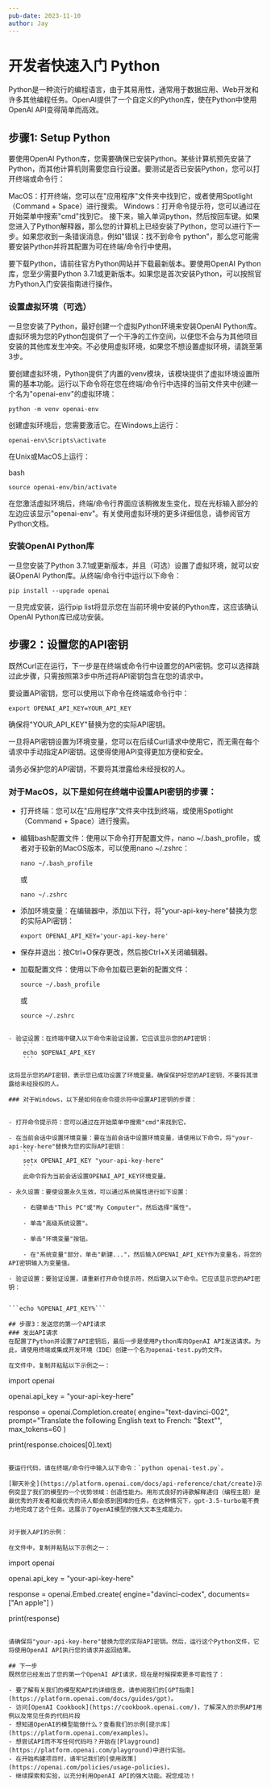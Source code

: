 ```yaml
---
pub-date: 2023-11-10
author: Jay
---
```


# 开发者快速入门 Python
Python是一种流行的编程语言，由于其易用性，通常用于数据应用、Web开发和许多其他编程任务。OpenAI提供了一个自定义的Python库，使在Python中使用OpenAI API变得简单而高效。

## 步骤1: Setup Python
要使用OpenAI Python库，您需要确保已安装Python。某些计算机预先安装了Python，而其他计算机则需要您自行设置。要测试是否已安装Python，您可以打开终端或命令行：

MacOS：打开终端，您可以在"应用程序"文件夹中找到它，或者使用Spotlight（Command + Space）进行搜索。
Windows：打开命令提示符，您可以通过在开始菜单中搜索"cmd"找到它。
接下来，输入单词python，然后按回车键。如果您进入了Python解释器，那么您的计算机上已经安装了Python，您可以进行下一步。如果您收到一条错误消息，例如"错误：找不到命令 python"，那么您可能需要安装Python并将其配置为可在终端/命令行中使用。

要下载Python，请前往官方Python网站并下载最新版本。要使用OpenAI Python库，您至少需要Python 3.7.1或更新版本。如果您是首次安装Python，可以按照官方Python入门安装指南进行操作。

### 设置虚拟环境（可选）
一旦您安装了Python，最好创建一个虚拟Python环境来安装OpenAI Python库。虚拟环境为您的Python包提供了一个干净的工作空间，以便您不会与为其他项目安装的其他库发生冲突。不必使用虚拟环境，如果您不想设置虚拟环境，请跳至第3步。

要创建虚拟环境，Python提供了内置的venv模块，该模块提供了虚拟环境设置所需的基本功能。运行以下命令将在您在终端/命令行中选择的当前文件夹中创建一个名为"openai-env"的虚拟环境：

```
python -m venv openai-env
```
创建虚拟环境后，您需要激活它。在Windows上运行：

```
openai-env\Scripts\activate
```
在Unix或MacOS上运行：

bash
```
source openai-env/bin/activate
```
在您激活虚拟环境后，终端/命令行界面应该稍微发生变化，现在光标输入部分的左边应该显示"openai-env"。有关使用虚拟环境的更多详细信息，请参阅官方Python文档。


### 安装OpenAI Python库
一旦您安装了Python 3.7.1或更新版本，并且（可选）设置了虚拟环境，就可以安装OpenAI Python库。从终端/命令行中运行以下命令：

```
pip install --upgrade openai
```
一旦完成安装，运行pip list将显示您在当前环境中安装的Python库，这应该确认OpenAI Python库已成功安装。


## 步骤2：设置您的API密钥
既然Curl正在运行，下一步是在终端或命令行中设置您的API密钥。您可以选择跳过此步骤，只需按照第3步中所述将API密钥包含在您的请求中。

要设置API密钥，您可以使用以下命令在终端或命令行中：
```
export OPENAI_API_KEY=YOUR_API_KEY
```
确保将"YOUR_API_KEY"替换为您的实际API密钥。

一旦将API密钥设置为环境变量，您可以在后续Curl请求中使用它，而无需在每个请求中手动指定API密钥。这使得使用API变得更加方便和安全。

请务必保护您的API密钥，不要将其泄露给未经授权的人。

### 对于MacOS，以下是如何在终端中设置API密钥的步骤：

- 打开终端：您可以在"应用程序"文件夹中找到终端，或使用Spotlight（Command + Space）进行搜索。

- 编辑bash配置文件：使用以下命令打开配置文件，nano ~/.bash_profile，或者对于较新的MacOS版本，可以使用nano ~/.zshrc：
    ```
    nano ~/.bash_profile
    ```
    或
    ```
    nano ~/.zshrc
    ```

- 添加环境变量：在编辑器中，添加以下行，将"your-api-key-here"替换为您的实际API密钥：
    ```
    export OPENAI_API_KEY='your-api-key-here'
    ```
- 保存并退出：按Ctrl+O保存更改，然后按Ctrl+X关闭编辑器。

- 加载配置文件：使用以下命令加载已更新的配置文件：

    ```
    source ~/.bash_profile
    ```

    或

    ```
    source ~/.zshrc
```

- 验证设置：在终端中键入以下命令来验证设置，它应该显示您的API密钥：
    ```
    echo $OPENAI_API_KEY
    ```

这将显示您的API密钥，表示您已成功设置了环境变量。确保保护好您的API密钥，不要将其泄露给未经授权的人。

### 对于Windows，以下是如何在命令提示符中设置API密钥的步骤：


- 打开命令提示符：您可以通过在开始菜单中搜索"cmd"来找到它。
    
- 在当前会话中设置环境变量：要在当前会话中设置环境变量，请使用以下命令，将"your-api-key-here"替换为您的实际API密钥：
    ```
    setx OPENAI_API_KEY "your-api-key-here"
    ```
    此命令将为当前会话设置OPENAI_API_KEY环境变量。

- 永久设置：要使设置永久生效，可以通过系统属性进行如下设置：

    - 右键单击"This PC"或"My Computer"，然后选择"属性"。

    - 单击"高级系统设置"。

    - 单击"环境变量"按钮。

    - 在"系统变量"部分，单击"新建..."，然后输入OPENAI_API_KEY作为变量名，将您的API密钥输入为变量值。

- 验证设置：要验证设置，请重新打开命令提示符，然后键入以下命令。它应该显示您的API密钥：


```echo %OPENAI_API_KEY%```

## 步骤3：发送您的第一个API请求
### 发出API请求
在配置了Python并设置了API密钥后，最后一步是使用Python库向OpenAI API发送请求。为此，请使用终端或集成开发环境（IDE）创建一个名为openai-test.py的文件。

在文件中，复制并粘贴以下示例之一：
```
import openai

openai.api_key = "your-api-key-here"

response = openai.Completion.create(
  engine="text-davinci-002",
  prompt="Translate the following English text to French: \"$text\"",
  max_tokens=60
)

print(response.choices[0].text)

```

要运行代码，请在终端/命令行中输入以下命令：`python openai-test.py`。

[聊天补全](https://platform.openai.com/docs/api-reference/chat/create)示例突显了我们的模型的一个优势领域：创造性能力。用形式良好的诗歌解释递归（编程主题）是最优秀的开发者和最优秀的诗人都会感到困难的任务。在这种情况下，gpt-3.5-turbo毫不费力地完成了这个任务。这展示了OpenAI模型的强大文本生成能力。


对于嵌入API的示例：

在文件中，复制并粘贴以下示例之一：
```
import openai

openai.api_key = "your-api-key-here"

response = openai.Embed.create(
  engine="davinci-codex",
  documents=["An apple"]
)

print(response)
```

请确保将"your-api-key-here"替换为您的实际API密钥。然后，运行这个Python文件，它将使用OpenAI API执行您的请求并返回结果。

## 下一步
既然您已经发出了您的第一个OpenAI API请求，现在是时候探索更多可能性了：

- 要了解有关我们的模型和API的详细信息，请参阅我们的[GPT指南](https://platform.openai.com/docs/guides/gpt)。
- 访问[OpenAI Cookbook](https://cookbook.openai.com/)，了解深入的示例API用例以及常见任务的代码片段
- 想知道OpenAI的模型能做什么？查看我们的示例[提示库](https://platform.openai.com/examples)。
- 想尝试API而不写任何代码吗？开始在[Playground](https://platform.openai.com/playground)中进行实验。
- 在开始构建项目时，请牢记我们的[使用政策](https://openai.com/policies/usage-policies)。
- 继续探索和实验，以充分利用OpenAI API的强大功能。祝您成功！